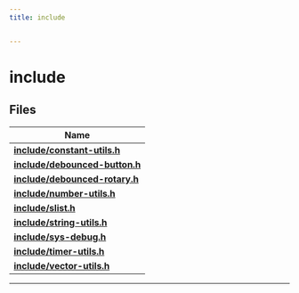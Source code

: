 ```yaml
---
title: include


---
```


# include






## Files

| Name           |
| -------------- |
| **[include/constant-utils.h](https://github.com/devel0/iot-utils/tree/main/data/api/Files/constant-utils_8h.md#file-constant-utils.h)**  |
| **[include/debounced-button.h](https://github.com/devel0/iot-utils/tree/main/data/api/Files/debounced-button_8h.md#file-debounced-button.h)**  |
| **[include/debounced-rotary.h](https://github.com/devel0/iot-utils/tree/main/data/api/Files/debounced-rotary_8h.md#file-debounced-rotary.h)**  |
| **[include/number-utils.h](https://github.com/devel0/iot-utils/tree/main/data/api/Files/number-utils_8h.md#file-number-utils.h)**  |
| **[include/slist.h](https://github.com/devel0/iot-utils/tree/main/data/api/Files/slist_8h.md#file-slist.h)**  |
| **[include/string-utils.h](https://github.com/devel0/iot-utils/tree/main/data/api/Files/string-utils_8h.md#file-string-utils.h)**  |
| **[include/sys-debug.h](https://github.com/devel0/iot-utils/tree/main/data/api/Files/sys-debug_8h.md#file-sys-debug.h)**  |
| **[include/timer-utils.h](https://github.com/devel0/iot-utils/tree/main/data/api/Files/timer-utils_8h.md#file-timer-utils.h)**  |
| **[include/vector-utils.h](https://github.com/devel0/iot-utils/tree/main/data/api/Files/vector-utils_8h.md#file-vector-utils.h)**  |




















-------------------------------


